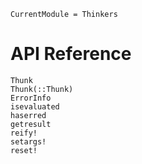 ```@meta
CurrentModule = Thinkers
```

# API Reference

```@docs
Thunk
Thunk(::Thunk)
ErrorInfo
isevaluated
haserred
getresult
reify!
setargs!
reset!
```

